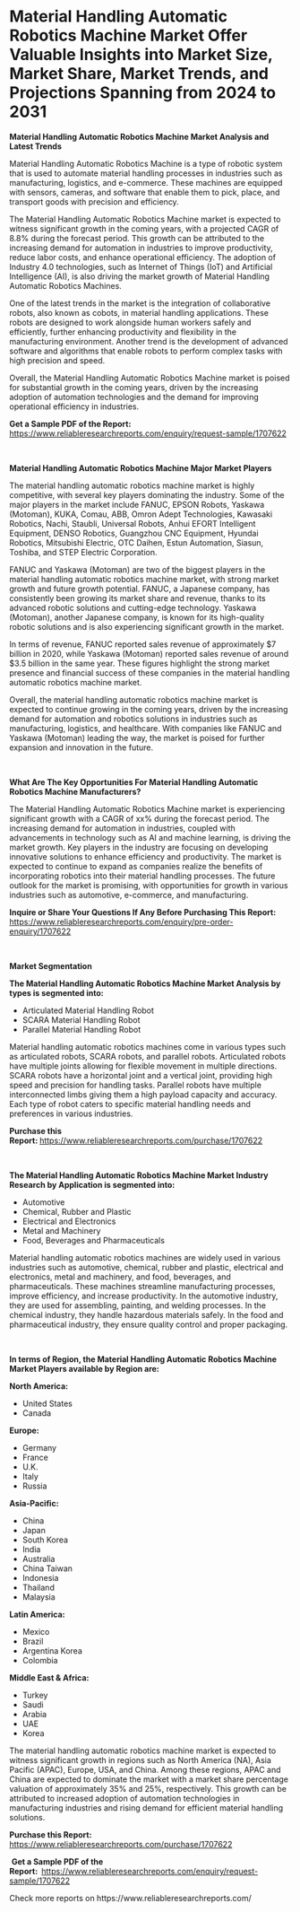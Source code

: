 <p><h1>Material Handling Automatic Robotics Machine Market Offer Valuable Insights into Market Size, Market Share, Market Trends, and Projections Spanning from 2024 to 2031</h1></p><p><strong>Material Handling Automatic Robotics Machine Market Analysis and Latest Trends</strong></p>
<p><p>Material Handling Automatic Robotics Machine is a type of robotic system that is used to automate material handling processes in industries such as manufacturing, logistics, and e-commerce. These machines are equipped with sensors, cameras, and software that enable them to pick, place, and transport goods with precision and efficiency.</p><p>The Material Handling Automatic Robotics Machine market is expected to witness significant growth in the coming years, with a projected CAGR of 8.8% during the forecast period. This growth can be attributed to the increasing demand for automation in industries to improve productivity, reduce labor costs, and enhance operational efficiency. The adoption of Industry 4.0 technologies, such as Internet of Things (IoT) and Artificial Intelligence (AI), is also driving the market growth of Material Handling Automatic Robotics Machines.</p><p>One of the latest trends in the market is the integration of collaborative robots, also known as cobots, in material handling applications. These robots are designed to work alongside human workers safely and efficiently, further enhancing productivity and flexibility in the manufacturing environment. Another trend is the development of advanced software and algorithms that enable robots to perform complex tasks with high precision and speed.</p><p>Overall, the Material Handling Automatic Robotics Machine market is poised for substantial growth in the coming years, driven by the increasing adoption of automation technologies and the demand for improving operational efficiency in industries.</p></p>
<p><strong>Get a Sample PDF of the Report:&nbsp;</strong> <a href="https://www.reliableresearchreports.com/enquiry/request-sample/1707622">https://www.reliableresearchreports.com/enquiry/request-sample/1707622</a></p>
<p>&nbsp;</p>
<p><strong>Material Handling Automatic Robotics Machine Major Market Players</strong></p>
<p><p>The material handling automatic robotics machine market is highly competitive, with several key players dominating the industry. Some of the major players in the market include FANUC, EPSON Robots, Yaskawa (Motoman), KUKA, Comau, ABB, Omron Adept Technologies, Kawasaki Robotics, Nachi, Staubli, Universal Robots, Anhui EFORT Intelligent Equipment, DENSO Robotics, Guangzhou CNC Equipment, Hyundai Robotics, Mitsubishi Electric, OTC Daihen, Estun Automation, Siasun, Toshiba, and STEP Electric Corporation.</p><p>FANUC and Yaskawa (Motoman) are two of the biggest players in the material handling automatic robotics machine market, with strong market growth and future growth potential. FANUC, a Japanese company, has consistently been growing its market share and revenue, thanks to its advanced robotic solutions and cutting-edge technology. Yaskawa (Motoman), another Japanese company, is known for its high-quality robotic solutions and is also experiencing significant growth in the market.</p><p>In terms of revenue, FANUC reported sales revenue of approximately $7 billion in 2020, while Yaskawa (Motoman) reported sales revenue of around $3.5 billion in the same year. These figures highlight the strong market presence and financial success of these companies in the material handling automatic robotics machine market.</p><p>Overall, the material handling automatic robotics machine market is expected to continue growing in the coming years, driven by the increasing demand for automation and robotics solutions in industries such as manufacturing, logistics, and healthcare. With companies like FANUC and Yaskawa (Motoman) leading the way, the market is poised for further expansion and innovation in the future.</p></p>
<p>&nbsp;</p>
<p><strong>What Are The Key Opportunities For Material Handling Automatic Robotics Machine Manufacturers?</strong></p>
<p><p>The Material Handling Automatic Robotics Machine market is experiencing significant growth with a CAGR of xx% during the forecast period. The increasing demand for automation in industries, coupled with advancements in technology such as AI and machine learning, is driving the market growth. Key players in the industry are focusing on developing innovative solutions to enhance efficiency and productivity. The market is expected to continue to expand as companies realize the benefits of incorporating robotics into their material handling processes. The future outlook for the market is promising, with opportunities for growth in various industries such as automotive, e-commerce, and manufacturing.</p></p>
<p><strong>Inquire or Share Your Questions If Any Before Purchasing This Report:</strong> <a href="https://www.reliableresearchreports.com/enquiry/pre-order-enquiry/1707622">https://www.reliableresearchreports.com/enquiry/pre-order-enquiry/1707622</a></p>
<p>&nbsp;</p>
<p><strong>Market Segmentation</strong></p>
<p><strong>The Material Handling Automatic Robotics Machine Market Analysis by types is segmented into:</strong></p>
<p><ul><li>Articulated Material Handling Robot</li><li>SCARA Material Handling Robot</li><li>Parallel Material Handling Robot</li></ul></p>
<p><p>Material handling automatic robotics machines come in various types such as articulated robots, SCARA robots, and parallel robots. Articulated robots have multiple joints allowing for flexible movement in multiple directions. SCARA robots have a horizontal joint and a vertical joint, providing high speed and precision for handling tasks. Parallel robots have multiple interconnected limbs giving them a high payload capacity and accuracy. Each type of robot caters to specific material handling needs and preferences in various industries.</p></p>
<p><strong>Purchase this Report:&nbsp;</strong><a href="https://www.reliableresearchreports.com/purchase/1707622">https://www.reliableresearchreports.com/purchase/1707622</a></p>
<p>&nbsp;</p>
<p><strong>The Material Handling Automatic Robotics Machine Market Industry Research by Application is segmented into:</strong></p>
<p><ul><li>Automotive</li><li>Chemical, Rubber and Plastic</li><li>Electrical and Electronics</li><li>Metal and Machinery</li><li>Food, Beverages and Pharmaceuticals</li></ul></p>
<p><p>Material handling automatic robotics machines are widely used in various industries such as automotive, chemical, rubber and plastic, electrical and electronics, metal and machinery, and food, beverages, and pharmaceuticals. These machines streamline manufacturing processes, improve efficiency, and increase productivity. In the automotive industry, they are used for assembling, painting, and welding processes. In the chemical industry, they handle hazardous materials safely. In the food and pharmaceutical industry, they ensure quality control and proper packaging.</p></p>
<p>&nbsp;</p>
<p><strong>In terms of Region, the Material Handling Automatic Robotics Machine Market Players available by Region are:</strong></p>
<p>
    <p> <strong> North America: </strong>
        <ul>
            <li>United States</li>
            <li>Canada</li>
        </ul>
        </p> 
    <p> <strong> Europe: </strong>
        <ul>
            <li>Germany</li>
            <li>France</li>
            <li>U.K.</li>
            <li>Italy</li>
            <li>Russia</li>
        </ul>
        </p> 
    <p> <strong> Asia-Pacific: </strong>
        <ul>
            <li>China</li>
            <li>Japan</li>
            <li>South Korea</li>
            <li>India</li>
            <li>Australia</li>
            <li>China Taiwan</li>
            <li>Indonesia</li>
            <li>Thailand</li>
            <li>Malaysia</li>
        </ul>
        </p> 
    <p> <strong> Latin America: </strong>
        <ul>
            <li>Mexico</li>
            <li>Brazil</li>
            <li>Argentina Korea</li>
            <li>Colombia</li>
        </ul>
        </p> 
    <p> <strong> Middle East & Africa: </strong>
        <ul>
            <li>Turkey</li>
            <li>Saudi</li>
            <li>Arabia</li>
            <li>UAE</li>
            <li>Korea</li>
        </ul>
    </p>
    </p>
<p><p>The material handling automatic robotics machine market is expected to witness significant growth in regions such as North America (NA), Asia Pacific (APAC), Europe, USA, and China. Among these regions, APAC and China are expected to dominate the market with a market share percentage valuation of approximately 35% and 25%, respectively. This growth can be attributed to increased adoption of automation technologies in manufacturing industries and rising demand for efficient material handling solutions.</p></p>
<p><strong>Purchase this Report: </strong><a href="https://www.reliableresearchreports.com/purchase/1707622">https://www.reliableresearchreports.com/purchase/1707622</a></p>
<p>&nbsp;<strong>Get a Sample PDF of the Report:&nbsp;&nbsp;</strong><a href="https://www.reliableresearchreports.com/enquiry/request-sample/1707622">https://www.reliableresearchreports.com/enquiry/request-sample/1707622</a></p>
<p><strong></strong></p>
<p>Check more reports on https://www.reliableresearchreports.com/</p>